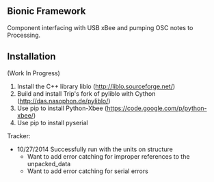 ## Bionic Framework
Component interfacing with USB xBee and pumping OSC notes to Processing.

## Installation
(Work In Progress)
1. Install the C++ library liblo (http://liblo.sourceforge.net/)
2. Build and install Trip's fork of pyliblo with Cython (http://das.nasophon.de/pyliblo/)
3. Use pip to install Python-Xbee (https://code.google.com/p/python-xbee/)
4. Use pip to install pyserial




Tracker:
- 10/27/2014	Successfully run with the units on structure
	- Want to add error catching for improper references to the unpacked_data
	- Want to add error catching for serial errors